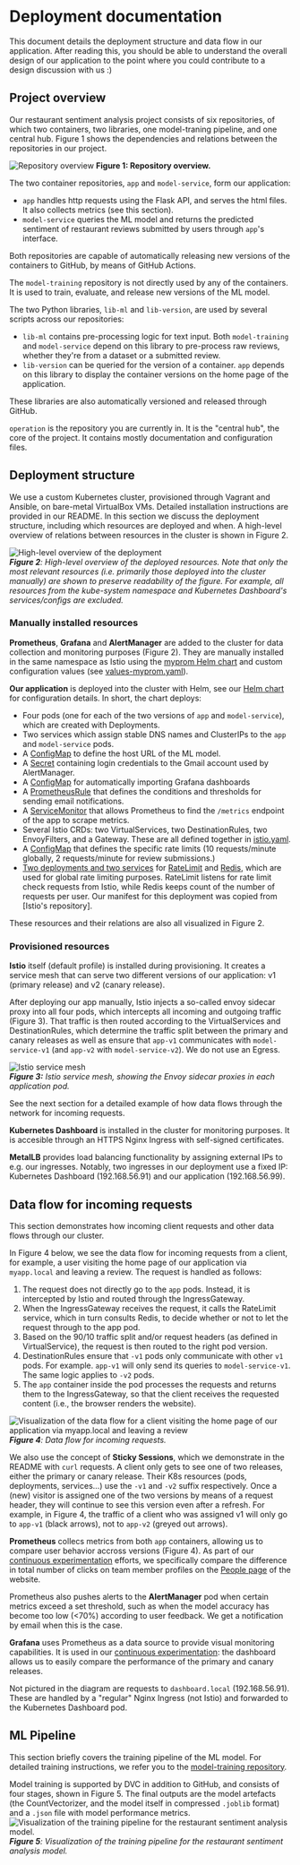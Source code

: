 # Deployment documentation

This document details the deployment structure and data flow in our application. After reading this, you should be able to understand the overall design of our application to the point where you could contribute to a design discussion with us :)

## Project overview
Our restaurant sentiment analysis project consists of six repositories, of which two containers, two libraries, one model-traning pipeline, and one central hub. Figure 1 shows the dependencies and relations between the repositories in our project.

![Repository overview](imgs/repo_overview.png)
**Figure 1: Repository overview.**

The two container repositories, `app` and `model-service`, form our application:
- `app` handles http requests using the Flask API, and serves the html files. It also collects metrics (see this section).
- `model-service` queries the ML model and returns the predicted sentiment of restaurant reviews submitted by users through `app`'s interface.

Both repositories are capable of automatically releasing new versions of the containers to GitHub, by means of GitHub Actions.

The `model-training` repository is not directly used by any of the containers. It is used to train, evaluate, and release new versions of the ML model.

The two Python libraries, `lib-ml` and `lib-version`, are used by several scripts across our repositories:
- `lib-ml` contains pre-processing logic for text input. Both `model-training` and `model-service` depend on this library to pre-process raw reviews, whether they're from a dataset or a submitted review.
- `lib-version` can be queried for the version of a container. `app` depends on this library to display the container versions on the home page of the application.

These libraries are also automatically versioned and released through GitHub.

`operation` is the repository you are currently in. It is the "central hub", the core of the project. It contains mostly documentation and configuration files. 

## Deployment structure
We use a custom Kubernetes cluster, provisioned through Vagrant and Ansible, on bare-metal VirtualBox VMs. Detailed installation instructions are provided in our README. In this section we discuss the deployment structure, including which resources are deployed and when. A high-level overview of relations between resources in the cluster is shown in Figure 2.


![High-level overview of the deployment](imgs/deployment_overview.drawio.png)\
_**Figure 2**: High-level overview of the deployed resources. Note that only the most relevant resources (i.e. primarily those deployed into the cluster manually) are shown to preserve readability of the figure. For example, all resources from the kube-system namespace and Kubernetes Dashboard's services/configs are excluded._

### Manually installed resources

**Prometheus**, **Grafana** and **AlertManager** are added to the cluster for data collection and monitoring purposes (Figure 2). They are manually installed in the same namespace as Istio using the [myprom Helm chart]() and custom configuration values (see [values-myprom.yaml]()).

**Our application** is deployed into the cluster with Helm, see our [Helm chart](https://github.com/remla25-team12/operation/tree/main/helm/myapp) for configuration details. In short, the chart deploys:
- Four pods (one for each of the two versions of `app` and `model-service`), which are created with Deployments. 
- Two services which assign stable DNS names and ClusterIPs to the `app` and `model-service` pods. 
- A [ConfigMap]() to define the host URL of the ML model.
- A [Secret]() containing login credentials to the Gmail account used by AlertManager.
- A [ConfigMap]() for automatically importing Grafana dashboards
- A [PrometheusRule]() that defines the conditions and thresholds for sending email notifications.
- A [ServiceMonitor]() that allows Prometheus to find the `/metrics` endpoint of the app to scrape metrics.
- Several Istio CRDs: two VirtualServices, two DestinationRules, two EnvoyFilters, and a Gateway. These are all defined together in [istio.yaml](https://github.com/remla25-team12/operation/blob/main/helm/myapp/templates/istio.yaml).
- A [ConfigMap]() that defines the specific rate limits (10 requests/minute globally, 2 requests/minute for review submissions.)
- [Two deployments and two services]() for [RateLimit]() and [Redis](), which are used for global rate limiting purposes. RateLimit listens for rate limit check requests from Istio, while Redis keeps count of the number of requests per user. Our manifest for this deployment was copied from [Istio's repository].

These resources and their relations are also all visualized in Figure 2.


### Provisioned resources
**Istio** itself (default profile) is installed during provisioning. It creates a service mesh that can serve two different versions of our application: v1 (primary release) and v2 (canary release).

After deploying our app manually, Istio injects a so-called envoy sidecar proxy into all four pods, which intercepts all incoming and outgoing traffic (Figure 3). That traffic is then routed according to the VirtualServices and DestinationRules, which determine the traffic split between the primary and canary releases as well as ensure that `app-v1` communicates with `model-service-v1` (and `app-v2` with `model-service-v2`). We do not use an Egress.

![Istio service mesh](imgs/istio_service_mesh.drawio.png)\
_**Figure 3:** Istio service mesh, showing the Envoy sidecar proxies in each application pod._

See the next section for a detailed example of how data flows through the network for incoming requests.

**Kubernetes Dashboard** is installed in the cluster for monitoring purposes. It is accesible through an HTTPS Nginx Ingress with self-signed certificates.

**MetalLB** provides load balancing functionality by assigning external IPs to e.g. our ingresses. Notably, two ingresses in our deployment use a fixed IP: Kubernetes Dashboard (192.168.56.91) and our application (192.168.56.99).


## Data flow for incoming requests
This section demonstrates how incoming client requests and other data flows through our cluster. 

In Figure 4 below, we see the data flow for incoming requests from a client, for example, a user visiting the home page of our application via `myapp.local` and leaving a review. The request is handled as follows:

1. The request does not directly go to the `app` pods. Instead, it is intercepted by Istio and routed through the IngressGateway. 
2. When the IngressGateway receives the request, it calls the RateLimit service, which in turn consults Redis, to decide whether or not to let the request through to the app pod. 
3. Based on the 90/10 traffic split and/or request headers (as defined in VirtualService), the request is then routed to the right pod version. 
4. DestinationRules ensure that `-v1` pods only communicate with other `v1` pods. For example. `app-v1` will only send its queries to `model-service-v1`. The same logic applies to `-v2` pods.
5. The `app` container inside the pod processes the requests and returns them to the IngressGateway, so that the client receives the requested content (i.e., the browser renders the website).


![Visualization of the data flow for a client visiting the home page of our application via myapp.local and leaving a review](imgs/data_flow.drawio.png)\
_**Figure 4**: Data flow for incoming requests._

We also use the concept of **Sticky Sessions**, which we demonstrate in the README with `curl` requests. A client only gets to see one of two releases, either the primary or canary release. Their K8s resources (pods, deployments, services...) use the `-v1` and `-v2` suffix respectively. Once a (new) visitor is assigned one of the two versions by means of a request header, they will continue to see this version even after a refresh. For example, in Figure 4, the traffic of a client who was assigned v1 will only go to `app-v1` (black arrows), not to `app-v2` (greyed out arrows). 

**Prometheus** collecs metrics from both `app` containers, allowing us to compare user behavior accross versions (Figure 4). As part of our [continuous experimentation]() efforts, we specifically compare the difference in total number of clicks on team member profiles on the [People page](myapp.local/people) of the website. 

Prometheus also pushes alerts to the **AlertManager** pod when certain metrics exceed a set threshold, such as when the model accuracy has become too low (<70%) according to user feedback. We get a notification by email when this is the case.

**Grafana** uses Prometheus as a data source to provide visual monitoring capabilities. It is used in our [continuous experimentation](): the dashboard allows us to easily compare the performance of the primary and canary releases. 

Not pictured in the diagram are requests to `dashboard.local` (192.168.56.91). These are handled by a "regular" Nginx Ingress (not Istio) and forwarded to the Kubernetes Dashboard pod.


## ML Pipeline
This section briefly covers the training pipeline of the ML model. For detailed training instructions, we refer you to the [model-training repository]().

Model training is supported by DVC in addition to GitHub, and consists of four stages, shown in Figure 5. The final outputs are the model artefacts (the CountVectorizer, and the model itself in compressed `.joblib` format) and a `.json` file with model performance metrics. 
![Visualization of the training pipeline for the restaurant sentiment analysis model.](imgs/ML_pipeline.drawio.png)\
_**Figure 5**: Visualization of the training pipeline for the restaurant sentiment analysis model._

